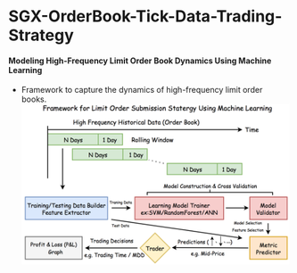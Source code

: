 # SGX-OrderBook-Tick-Data-Trading-Strategy

#### Modeling High-Frequency Limit Order Book Dynamics Using Machine Learning 

* Framework to capture the dynamics of high-frequency limit order books.
![png](Graph/pip.png)
